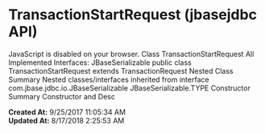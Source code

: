 # TransactionStartRequest (jbasejdbc API)

JavaScript is disabled on your browser. Class TransactionStartRequest All Implemented Interfaces: JBaseSerializable public class TransactionStartRequest extends TransactionRequest Nested Class Summary Nested classes/interfaces inherited from interface com.jbase.jdbc.io.JBaseSerializable JBaseSerializable.TYPE Constructor Summary Constructor and Desc  

**Created At:** 9/25/2017 11:05:34 AM  
**Updated At:** 8/17/2018 2:25:53 AM  

